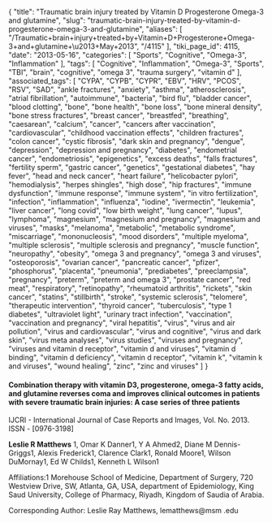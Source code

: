{
    "title": "Traumatic brain injury treated by Vitamin D Progesterone Omega-3 and glutamine",
    "slug": "traumatic-brain-injury-treated-by-vitamin-d-progesterone-omega-3-and-glutamine",
    "aliases": [
        "/Traumatic+brain+injury+treated+by+Vitamin+D+Progesterone+Omega-3+and+glutamine+\u2013+May+2013",
        "/4115"
    ],
    "tiki_page_id": 4115,
    "date": "2013-05-16",
    "categories": [
        "Sports",
        "Cognitive",
        "Omega-3",
        "Inflammation"
    ],
    "tags": [
        "Cognitive",
        "Inflammation",
        "Omega-3",
        "Sports",
        "TBI",
        "brain",
        "cognitive",
        "omega 3",
        "trauma surgery",
        "vitamin d"
    ],
    "associated_tags": [
        "CYPA",
        "CYPB",
        "CYPR",
        "EBV",
        "HRV",
        "PCOS",
        "RSV",
        "SAD",
        "ankle fractures",
        "anxiety",
        "asthma",
        "atherosclerosis",
        "atrial fibrillation",
        "autoimmune",
        "bacteria",
        "bird flu",
        "bladder cancer",
        "blood clotting",
        "bone",
        "bone health",
        "bone loss",
        "bone mineral density",
        "bone stress fractures",
        "breast cancer",
        "breastfed",
        "breathing",
        "caesarean",
        "calcium",
        "cancer",
        "cancers after vaccination",
        "cardiovascular",
        "childhood vaccination effects",
        "children fractures",
        "colon cancer",
        "cystic fibrosis",
        "dark skin and pregnancy",
        "dengue",
        "depression",
        "depression and pregnancy",
        "diabetes",
        "endometrial cancer",
        "endometriosis",
        "epigenetics",
        "excess deaths",
        "falls fractures",
        "fertility sperm",
        "gastric cancer",
        "genetics",
        "gestational diabetes",
        "hay fever",
        "head and neck cancer",
        "heart failure",
        "helicobacter pylori",
        "hemodialysis",
        "herpes shingles",
        "high dose",
        "hip fractures",
        "immune dysfunction",
        "immune response",
        "immune system",
        "in vitro fertilization",
        "infection",
        "inflammation",
        "influenza",
        "iodine",
        "ivermectin",
        "leukemia",
        "liver cancer",
        "long covid",
        "low birth weight",
        "lung cancer",
        "lupus",
        "lymphoma",
        "magnesium",
        "magnesium and pregnancy",
        "magnesium and viruses",
        "masks",
        "melanoma",
        "metabolic",
        "metabolic syndrome",
        "miscarriage",
        "mononucleosis",
        "mood disorders",
        "multiple myeloma",
        "multiple sclerosis",
        "multiple sclerosis and pregnancy",
        "muscle function",
        "neuropathy",
        "obesity",
        "omega 3 and pregnancy",
        "omega 3 and viruses",
        "osteoporosis",
        "ovarian cancer",
        "pancreatic cancer",
        "pfizer",
        "phosphorus",
        "placenta",
        "pneumonia",
        "prediabetes",
        "preeclampsia",
        "pregnancy",
        "preterm",
        "preterm and omega 3",
        "prostate cancer",
        "red meat",
        "respiratory",
        "retinopathy",
        "rheumatoid arthritis",
        "rickets",
        "skin cancer",
        "statins",
        "stillbirth",
        "stroke",
        "systemic sclerosis",
        "telomere",
        "therapeutic intervention",
        "thyroid cancer",
        "tuberculosis",
        "type 1 diabetes",
        "ultraviolet light",
        "urinary tract infection",
        "vaccination",
        "vaccination and pregnancy",
        "viral hepatitis",
        "virus",
        "virus and air pollution",
        "virus and cardiovascular",
        "virus and cognitive",
        "virus and dark skin",
        "virus meta analyses",
        "virus studies",
        "viruses and pregnancy",
        "viruses and vitamin d receptor",
        "vitamin d and viruses",
        "vitamin d binding",
        "vitamin d deficiency",
        "vitamin d receptor",
        "vitamin k",
        "vitamin k and viruses",
        "wound healing",
        "zinc",
        "zinc and viruses"
    ]
}


#### Combination therapy with vitamin D3, progesterone, omega-3 fatty acids, and glutamine reverses coma and improves clinical outcomes in patients with severe traumatic brain injuries: A case series of three patients

IJCRI - International Journal of Case Reports and Images, Vol. No. 2013. ISSN - <span>[0976-3198]</span>

 **Leslie R Matthews**  1, Omar K Danner1, Y A Ahmed2, Diane M Dennis-Griggs1, Alexis Frederick1, Clarence Clark1, Ronald Moore1, Wilson DuMornay1, Ed W Childs1, Kenneth L Wilson1

Affiliations:1 Morehouse School of Medicine, Department of Surgery, 720 Westview Drive, SW, Atlanta, GA, USA, department of Epidemiology, King Saud University, College of Pharmacy, Riyadh, Kingdom of Saudia of Arabia.

Corresponding Author: Leslie Ray Matthews, lematthews@msm .edu